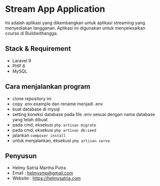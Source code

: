 # Stream App Application

Ini adalah aplikasi yang dikembangkan untuk aplikasi streaming yang menyediakan langganan. Aplikasi ini digunakan untuk menyelesaikan course di Buildwithangga.

## Stack & Requirement
- Laravel 9
- PHP 8
- MySQL

## Cara menjalankan program
- clone repository ini
- copy .env.example dan rename menjadi .env
- buat database di mysql
- setting koneksi database pada file .env sesuai dengan nama database yang telah dibuat
- pada cmd, eksekusi `php artisan migrate`
- pada cmd, eksekusi `php artisan db:seed`
- jalankan `composer install`
- untuk menjalankan, eksekusi `php artisan serve`

## Penyusun

- Helmy Satria Martha Putra
- Email : helmysmp@gmail.com
- Website : https://helmysatria.com
